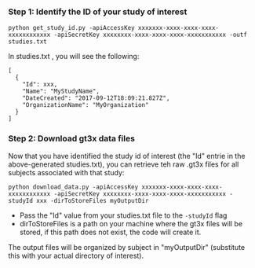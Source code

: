 ### Step 1: Identify the ID of your study of interest

```
python get_study_id.py -apiAccessKey xxxxxxx-xxxx-xxxx-xxxx-xxxxxxxxxxxx -apiSecretKey xxxxxxxx-xxxx-xxxx-xxxx-xxxxxxxxxxx -outf studies.txt
```

In studies.txt , you will see the following:

```
[
  {
    "Id": xxx,
    "Name": "MyStudyName",
    "DateCreated": "2017-09-12T18:09:21.827Z",
    "OrganizationName": "MyOrganization"
  }
]
```

### Step 2: Download gt3x data files

Now that you have identified the study id of interest (the "Id" entrie in the above-generated studies.txt), you can retrieve teh raw .gt3x files for all subjects associated with that study:



```
python download_data.py -apiAccessKey xxxxxxx-xxxx-xxxx-xxxx-xxxxxxxxxxxx -apiSecretKey xxxxxxxx-xxxx-xxxx-xxxx-xxxxxxxxxxx -studyId xxx -dirToStoreFiles myOutputDir

```
* Pass the "Id" value from your studies.txt file to the `-studyId` flag
* dirToStoreFiles is a path on your machine where the gt3x files will be stored, if this path does not exist, the code will create it.

The output files will be organized by subject in "myOutputDir" (substitute this with your actual directory of interest).

